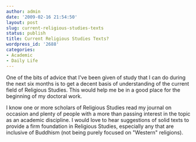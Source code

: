 ```yaml
---
author: admin
date: '2009-02-16 21:54:50'
layout: post
slug: current-religious-studies-texts
status: publish
title: Current Religious Studies Texts?
wordpress_id: '2688'
categories:
- Academic
- Daily Life
---
```

One of the bits of advice that I've been given of study that I can do during the next six months is to get a decent basis of understanding of the current field of Religious Studies. This would help me be in a good place for the beginning of my doctoral work.

I know one or more scholars of Religious Studies read my journal on occasion and plenty of people with a more than passing interest in the topic as an academic discipline. I would love to hear suggestions of solid texts to provide a firm foundation in Religious Studies, especially any that are inclusive of Buddhism (not being purely focused on "Western" religions).
